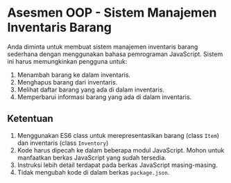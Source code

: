 # Asesmen OOP - Sistem Manajemen Inventaris Barang
Anda diminta untuk membuat sistem manajemen inventaris barang sederhana dengan menggunakan bahasa pemrograman JavaScript.
Sistem ini harus memungkinkan pengguna untuk:
1. Menambah barang ke dalam inventaris.
2. Menghapus barang dari inventaris.
3. Melihat daftar barang yang ada di dalam inventaris.
4. Memperbarui informasi barang yang ada di dalam inventaris.

## Ketentuan
1. Menggunakan ES6 class untuk merepresentasikan barang (class `Item`) dan inventaris (class `Inventory`)
2. Kode harus dipecah ke dalam beberapa modul JavaScript. Mohon untuk manfaatkan berkas JavaScript yang sudah tersedia.
3. Instruksi lebih detail terdapat pada berkas JavaScript masing-masing.
4. Tidak mengubah kode di dalam berkas `package.json`.

    